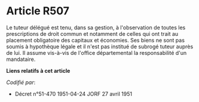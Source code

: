 # Article R507

Le tuteur délégué est tenu, dans sa gestion, à l'observation de toutes les prescriptions de droit commun et notamment de
celles qui ont trait au placement obligatoire des capitaux et économies. Ses biens ne sont pas soumis à hypothèque légale et
il n'est pas institué de subrogé tuteur auprès de lui. Il assume vis-à-vis de l'office départemental la responsabilité d'un
mandataire.

**Liens relatifs à cet article**

_Codifié par_:

  - Décret n°51-470 1951-04-24 JORF 27 avril 1951
